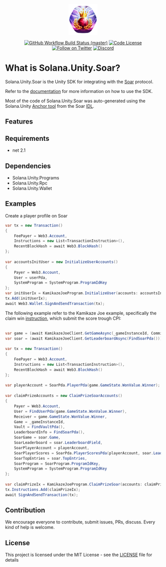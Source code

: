 <p align="center">
    <img src="https://raw.githubusercontent.com/magicblock-labs/Solana.Unity.Soar/main/assets/icon.png" margin="auto" height="100"/>
</p>

<p align="center">
    <a href="https://github.com/magicblock-labs/Solana.Unity.Soar/actions/workflows/dotnet.yml">
        <img src="https://github.com/magicblock-labs/Solana.Unity.Soar/actions/workflows/dotnet.yml/badge.svg"
            alt="GitHub Workflow Build Status (master)" ></a>
    <a href="">
        <img src="https://img.shields.io/github/license/magicblock-labs/Solana.Unity.Soar?style=flat-square"
            alt="Code License"></a>
    <a href="https://twitter.com/intent/follow?screen_name=magicblock">
        <img src="https://img.shields.io/twitter/follow/magicblock?style=flat-square&logo=twitter"
            alt="Follow on Twitter"></a>
    <a href="https://discord.com/invite/MBkdC3gxcv">
       <img alt="Discord" src="https://img.shields.io/discord/849407317761064961?style=flat-square"
            alt="Join the discussion!"></a>
</p>

# What is Solana.Unity.Soar?

Solana.Unity.Soar is the Unity SDK for integrating with the [Soar](https://github.com/magicblock-labs/SOAR) protocol.

Refer to the [documentation](https://docs.magicblock.gg/Open-source%20programs/SOAR) for more information on how to use the SDK.

Most of the code of Solana.Unity.Soar was auto-generated using the Solana.Unity [Anchor tool](https://github.com/magicblock-labs/Solana.Unity.Anchor) from the Soar [IDL](https://solscan.io/account/SoarNNzwQHMwcfdkdLc6kvbkoMSxcHy89gTHrjhJYkk#anchorProgramIDL).

## Features

## Requirements
- net 2.1

## Dependencies
- Solana.Unity.Programs
- Solana.Unity.Rpc
- Solana.Unity.Wallet

## Examples

Create a player profile on Soar

```csharp
var tx = new Transaction()
{
    FeePayer = Web3.Account,
    Instructions = new List<TransactionInstruction>(),
    RecentBlockHash = await Web3.BlockHash()
};

var accountsInitUser = new InitializeUserAccounts()
{
    Payer = Web3.Account,
    User = userPda,
    SystemProgram = SystemProgram.ProgramIdKey
};
var initUserIx = KamikazeJoeProgram.InitializeUser(accounts: accountsInitUser, _kamikazeJoeProgramId);
tx.Add(initUserIx);
await Web3.Wallet.SignAndSendTransaction(tx);
```
The following example refer to the Kamikaze Joe example, specifically the claim win [instruction](https://github.com/magicblock-labs/Kamikaze-Joe/blob/main/programs/kamikazejoe/src/instructions/claim_prize_soar.rs#L43), which submit the score trough CPI:

```csharp

var game = (await KamikazeJoeClient.GetGameAsync(_gameInstanceId, Commitment.Confirmed)).ParsedResult;
var soar = (await KamikazeJoeClient.GetLeaderboardAsync(FindSoarPda())).ParsedResult;

var tx = new Transaction()
{
    FeePayer = Web3.Account,
    Instructions = new List<TransactionInstruction>(),
    RecentBlockHash = await Web3.BlockHash()
};

var playerAccount = SoarPda.PlayerPda(game.GameState.WonValue.Winner);

var claimPrizeAccounts = new ClaimPrizeSoarAccounts()
{
    Payer = Web3.Account,
    User = FindUserPda(game.GameState.WonValue.Winner),
    Receiver = game.GameState.WonValue.Winner,
    Game = _gameInstanceId,
    Vault = FindVaultPda(),
    LeaderboardInfo = FindSoarPda(),
    SoarGame = soar.Game,
    SoarLeaderboard = soar.LeaderboardField,
    SoarPlayerAccount = playerAccount,
    SoarPlayerScores = SoarPda.PlayerScoresPda(playerAccount, soar.LeaderboardField),
    SoarTopEntries = soar.TopEntries,
    SoarProgram = SoarProgram.ProgramIdKey,
    SystemProgram = SystemProgram.ProgramIdKey
};

var claimPrizeIx = KamikazeJoeProgram.ClaimPrizeSoar(accounts: claimPrizeAccounts, _kamikazeJoeProgramId);
tx.Instructions.Add(claimPrizeIx);
await SignAndSendTransaction(tx);
```

## Contribution

We encourage everyone to contribute, submit issues, PRs, discuss. Every kind of help is welcome.

## License

This project is licensed under the MIT License - see the [LICENSE](https://github.com/magicblock-labs/Solana.Unity.Metaplex/blob/master/LICENSE) file for details



